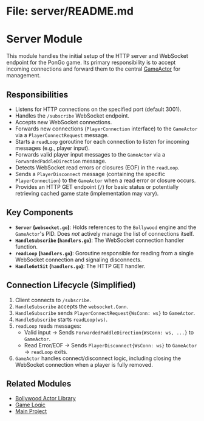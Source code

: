 # File: server/README.md
# Server Module

This module handles the initial setup of the HTTP server and WebSocket endpoint for the PonGo game. Its primary responsibility is to accept incoming connections and forward them to the central [GameActor](../game/README.md) for management.

## Responsibilities

*   Listens for HTTP connections on the specified port (default 3001).
*   Handles the `/subscribe` WebSocket endpoint.
*   Accepts new WebSocket connections.
*   Forwards new connections (`PlayerConnection` interface) to the `GameActor` via a `PlayerConnectRequest` message.
*   Starts a `readLoop` goroutine for each connection to listen for incoming messages (e.g., player input).
*   Forwards valid player input messages to the `GameActor` via a `ForwardedPaddleDirection` message.
*   Detects WebSocket read errors or closures (EOF) in the `readLoop`.
*   Sends a `PlayerDisconnect` message (containing the specific `PlayerConnection`) to the `GameActor` when a read error or closure occurs.
*   Provides an HTTP GET endpoint (`/`) for basic status or potentially retrieving cached game state (implementation may vary).

## Key Components

*   **`Server` (`websocket.go`)**: Holds references to the `Bollywood` engine and the `GameActor`'s PID. Does *not* actively manage the list of connections itself.
*   **`HandleSubscribe` (`handlers.go`)**: The WebSocket connection handler function.
*   **`readLoop` (`handlers.go`)**: Goroutine responsible for reading from a single WebSocket connection and signaling disconnects.
*   **`HandleGetSit` (`handlers.go`)**: The HTTP GET handler.

## Connection Lifecycle (Simplified)

1.  Client connects to `/subscribe`.
2.  `HandleSubscribe` accepts the `websocket.Conn`.
3.  `HandleSubscribe` sends `PlayerConnectRequest{WsConn: ws}` to `GameActor`.
4.  `HandleSubscribe` starts `readLoop(ws)`.
5.  `readLoop` reads messages:
    *   Valid input -> Sends `ForwardedPaddleDirection{WsConn: ws, ...}` to `GameActor`.
    *   Read Error/EOF -> Sends `PlayerDisconnect{WsConn: ws}` to `GameActor` -> `readLoop` exits.
6.  `GameActor` handles connect/disconnect logic, including closing the WebSocket connection when a player is fully removed.

## Related Modules

*   [Bollywood Actor Library](../bollywood/README.md)
*   [Game Logic](../game/README.md)
*   [Main Project](../README.md)